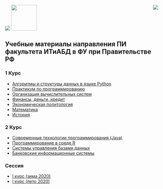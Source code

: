 <img src="https://github.com/GeorgiyDemo/FA/blob/img/fa.png" /> <img src="https://github.com/GeorgiyDemo/FA/blob/img/pmiit.png" width="85" height="85" />
<img src="https://github.com/GeorgiyDemo/FA/blob/img/cat.jpg" align="right"/>

## Учебные материалы направления ПИ факультета ИТиАБД в ФУ при Правительстве РФ

### 1 Курс

* [Алгоритмы и структуры данных в языке Python](https://github.com/GeorgiyDemo/FA/tree/master/Course%20I/%D0%90%D0%BB%D0%B3%D0%BE%D1%80%D0%B8%D1%82%D0%BC%D1%8B%20Python)
* [Практикум по программированию](https://github.com/GeorgiyDemo/FA/tree/master/Course%20I/%D0%9F%D1%80%D0%B0%D0%BA%D1%82%D0%B8%D0%BA%D0%B0%20Python)
* [Организация вычислительных систем](https://github.com/GeorgiyDemo/FA/tree/master/Course%20I/%D0%9E%D0%92%D0%A1)
* [Финансы, деньги, кредит](https://github.com/GeorgiyDemo/FA/tree/master/Course%20I/%D0%A4%D0%94%D0%9A)
* [Экономическая политология](https://github.com/GeorgiyDemo/FA/tree/master/Course%20I/%D0%AD%D0%BA%D0%BE%D0%BD%D0%BE%D0%BC%D0%B8%D1%87%D0%B5%D1%81%D0%BA%D0%B0%D1%8F%20%D0%BF%D0%BE%D0%BB%D0%B8%D1%82%D0%BE%D0%BB%D0%BE%D0%B3%D0%B8%D1%8F)
* [Математика](https://github.com/GeorgiyDemo/FA/tree/master/Course%20I/%D0%9C%D0%B0%D1%82%D0%B5%D0%BC%D0%B0%D1%82%D0%B8%D0%BA%D0%B0)
* [История](https://github.com/GeorgiyDemo/FA/tree/master/Course%20I/%D0%98%D1%81%D1%82%D0%BE%D1%80%D0%B8%D1%8F)

### 2 Курс
* [Современные технологии программирования (Java)](https://github.com/GeorgiyDemo/FA/tree/master/Course%20II/%D0%A1%D0%A2%D0%9F)
* [Программирование в среде R](https://github.com/GeorgiyDemo/FA/tree/master/Course%20II/R)
* [Системы управления базами данных](https://github.com/GeorgiyDemo/FA/tree/master/Course%20II/%D0%A1%D0%A3%D0%91%D0%94)
* [Банковские информационные системы](https://github.com/GeorgiyDemo/FA/tree/master/Course%20II/%D0%91%D0%98%D0%A1)

### Сессия
* [I курс (зима 2020)](https://github.com/GeorgiyDemo/FA/blob/master/session/%D0%A1%D0%B5%D1%81%D1%81%D0%B8%D1%8F%20I%20%D0%BA%D1%83%D1%80%D1%81%20%D0%B7%D0%B8%D0%BC%D0%B0%202020.zip)
* [I курс (лето 2020)](https://github.com/GeorgiyDemo/FA/blob/master/session/%D0%A1%D0%B5%D1%81%D1%81%D0%B8%D1%8F%20I%20%D0%BA%D1%83%D1%80%D1%81%20%D0%BB%D0%B5%D1%82%D0%BE%202020.zip)